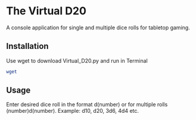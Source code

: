 # The Virtual D20

A console application for single and multiple dice rolls for tabletop gaming.

## Installation

Use wget to download Virtual_D20.py and run in Terminal

```bash
wget 
```

## Usage

Enter desired dice roll in the format d(number) or for multiple rolls (number)d(number). Example: d10, d20, 3d6, 4d4 etc.
